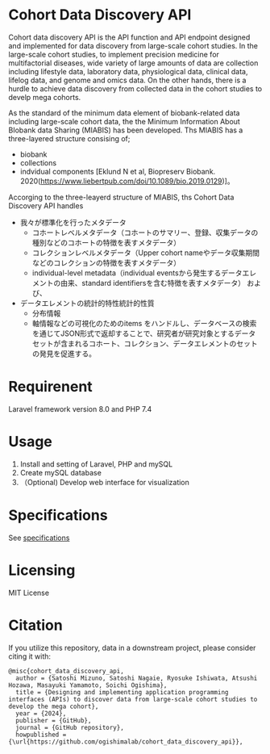 # Cohort Data Discovery API


Cohort data discovery API is the API function and API endpoint designed and implemented for data discovery from large-scale cohort studies. 
In the large-scale cohort studies, to implement precision
medicine for multifactorial diseases, wide variety of large amounts of data are collection including lifestyle data, laboratory data,
physiological data, clinical data, lifelog data, and genome and omics data. On the other hands, there is a hurdle to achieve data discovery from collected data in the cohort studies to develp mega cohorts.


As the standard of the minimum data element of biobank-related data including large-scale cohort data, the  the Minimum Information About BIobank data Sharing (MIABIS) has been developed. 
Ths MIABIS has a three-layered structure consising of;
- biobank
- collections
- indvidual components
[Eklund N et al, Biopreserv Biobank. 2020(https://www.liebertpub.com/doi/10.1089/bio.2019.0129)]。

Accorging to the three-leayerd structure of MIABIS, ths Cohort Data Discovery API handles 
- 我々が標準化を行ったメタデータ
  - コホートレベルメタデータ（コホートのサマリー、登録、収集データの種別などのコホートの特徴を表すメタデータ）
  - コレクションレベルメタデータ（Upper cohort nameやデータ収集期間などのコレクションの特徴を表すメタデータ）
  - individual-level metadata（individual eventsから発生するデータエレメントの由来、standard identifiersを含む特徴を表すメタデータ）
および、
- データエレメントの統計的特性統計的性質
  - 分布情報
  - 軸情報などの可視化のためのitems
をハンドルし、データベースの検索を通じてJSON形式で返却することで、研究者が研究対象とするデータセットが含まれるコホート、コレクション、データエレメントのセットの発見を促進する。


# Requirenent
Laravel framework version 8.0 and PHP 7.4

# Usage
1. Install and setting of Laravel, PHP and mySQL
2. Create mySQL database
3. （Optional) Develop web interface for visualization
# Specifications
See [specifications](https://github.com/ogishimalab/cohort_data_discovery_api/blob/main/API/specifications.md)

# Licensing
MIT License

# Citation
If you utilize this repository, data in a downstream project, please consider citing it with:

```
@misc{cohort_data_discovery_api,
  author = {Satoshi Mizuno, Satoshi Nagaie, Ryosuke Ishiwata, Atsushi Hozawa, Masayuki Yamamoto, Soichi Ogishima},
  title = {Designing and implementing application programming interfaces (APIs) to discover data from large-scale cohort studies to develop the mega cohort},
  year = {2024},
  publisher = {GitHub},
  journal = {GitHub repository},
  howpublished = {\url{https://github.com/ogishimalab/cohort_data_discovery_api}},
```
